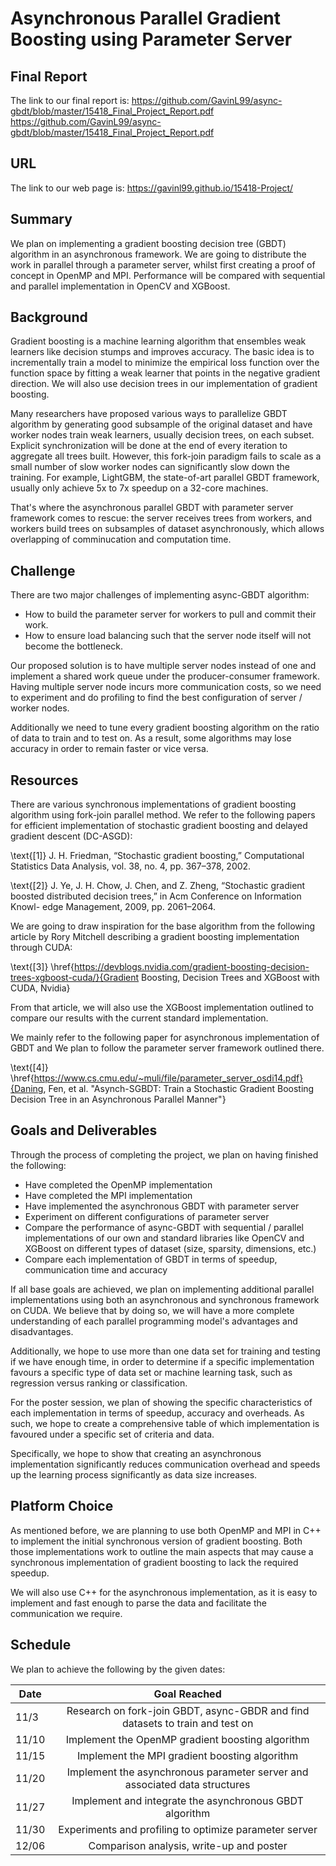 # Asynchronous Parallel Gradient Boosting using Parameter Server


## Final Report
The link to our final report is: https://github.com/GavinL99/async-gbdt/blob/master/15418_Final_Project_Report.pdf <https://github.com/GavinL99/async-gbdt/blob/master/15418_Final_Project_Report.pdf>

## URL
The link to our web page is: https://gavinl99.github.io/15418-Project/

## Summary
We plan on implementing a gradient boosting decision tree (GBDT) algorithm in an asynchronous framework. We are going to distribute the work in parallel through a parameter server, whilst first creating a proof of concept in OpenMP and MPI. Performance will be compared with sequential and parallel implementation in OpenCV and XGBoost.

## Background
Gradient boosting is a machine learning algorithm that ensembles weak learners like decision stumps and improves accuracy. The basic idea is to incrementally train a model to minimize the empirical loss function over the function space by fitting a weak learner that points in the negative gradient direction. We will also use decision trees in our implementation of gradient boosting.

Many researchers have proposed various ways to parallelize GBDT algorithm by generating good subsample of the original dataset and have worker nodes train weak learners, usually decision trees, on each subset. Explicit synchronization will be done at the end of every iteration to aggregate all trees built. However, this fork-join paradigm fails to scale as a small number of slow worker nodes can significantly slow down the training. For example, LightGBM, the state-of-art parallel GBDT framework, usually only achieve 5x to 7x speedup on a 32-core machines.

That's where the asynchronous parallel GBDT with parameter server framework comes to rescue: the server receives trees from workers, and workers build trees on subsamples of dataset asynchronously, which allows overlapping of comminucation and computation time.

## Challenge
There are two major challenges of implementing async-GBDT algorithm:
* How to build the parameter server for workers to pull and commit their work.
* How to ensure load balancing such that the server node itself will not become the bottleneck.

Our proposed solution is to have multiple server nodes instead of one and implement a shared work queue under the producer-consumer framework. Having multiple server node incurs more communication costs, so we need to experiment and do profiling to find the best configuration of server / worker nodes.

Additionally we need to tune every gradient boosting algorithm on the ratio of data to train and to test on. As a result, some algorithms may lose accuracy in order to remain faster or vice versa.

## Resources
There are various synchronous implementations of gradient boosting algorithm using fork-join parallel method. We refer to the following papers for efficient implementation of stochastic gradient boosting and delayed gradient descent (DC-ASGD): 

\text{[1]} J. H. Friedman, “Stochastic gradient boosting,” Computational Statistics Data Analysis, vol. 38, no. 4, pp. 367–378, 2002.

\text{[2]} J. Ye, J. H. Chow, J. Chen, and Z. Zheng, “Stochastic gradient boosted distributed decision trees,” in Acm Conference on Information Knowl- edge Management, 2009, pp. 2061–2064.

We are going to draw inspiration for the base algorithm from the following article by Rory Mitchell describing a gradient boosting implementation through CUDA:

\text{[3]} \href{https://devblogs.nvidia.com/gradient-boosting-decision-trees-xgboost-cuda/}{Gradient Boosting, Decision Trees and XGBoost with CUDA, Nvidia}

From that article, we will also use the XGBoost implementation outlined to compare our results with the current standard implementation.

We mainly refer to the following paper for asynchronous implementation of GBDT and We plan to follow the parameter server framework outlined there. 

\text{[4]} \href{https://www.cs.cmu.edu/~muli/file/parameter_server_osdi14.pdf}{Daning, Fen, et al. "Asynch-SGBDT: Train a Stochastic Gradient Boosting Decision Tree in an Asynchronous Parallel Manner"}

## Goals and Deliverables
Through the process of completing the project, we plan on having finished the following:
* Have completed the OpenMP implementation
* Have completed the MPI implementation
* Have implemented the asynchronous GBDT with parameter server
* Experiment on different configurations of parameter server
* Compare the performance of async-GBDT with sequential / parallel implementations of our own and standard libraries like OpenCV and XGBoost on different types of dataset (size, sparsity, dimensions, etc.)
* Compare each implementation of GBDT in terms of speedup, communication time and accuracy

If all base goals are achieved, we plan on implementing additional parallel implementations using both an asynchronous and synchronous framework on CUDA. We believe that by doing so, we will have a more complete understanding of each parallel programming model's advantages and disadvantages.

Additionally, we hope to use more than one data set for training and testing if we have enough time, in order to determine if a specific implementation favours a specific type of data set or machine learning task, such as regression versus ranking or classification.

For the poster session, we plan of showing the specific characteristics of each implementation in terms of speedup, accuracy and overheads. As such, we hope to create a comprehensive table of which implementation is favoured under a specific set of criteria and data.

Specifically, we hope to show that creating an asynchronous implementation significantly reduces communication overhead and speeds up the learning process significantly as data size increases.

## Platform Choice
As mentioned before, we are planning to use both OpenMP and MPI in C++ to implement the initial synchronous version of gradient boosting. Both those implementations work to outline the main aspects that may cause a synchronous implementation of gradient boosting to lack the required speedup.

We will also use C++ for the asynchronous implementation, as it is easy to implement and fast enough to parse the data and facilitate the communication we require.

## Schedule
We plan to achieve the following by the given dates:

| Date        | Goal Reached           |
| ------------- |:-------------:|
| 11/3     | Research on fork-join GBDT, async-GBDR and find datasets to train and test on |
| 11/10     | Implement the OpenMP gradient boosting algorithm |
| 11/15     | Implement the MPI gradient boosting algorithm |
| 11/20     | Implement the asynchronous parameter server and associated data structures |
| 11/27     | Implement and integrate the asynchronous GBDT algorithm |
| 11/30     | Experiments and profiling to optimize parameter server |
| 12/06    | Comparison analysis, write-up and poster |
